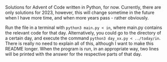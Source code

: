 Solutions for Advent of Code written in Python, for now.
Currently, there are only solutions for 2023, however,
this will change sometime in the future when I have more time, 
and when more years pass - rather obviously.

Run the file in a terminal with ```python3 main.py < in```, where main.py contains the relevant code for that day.
Alternatively, you could go to the directory of a certain day, and execute the command ```python3 day_xx.py < ../today/in```.
There is really no need to explain all of this, although I want to make this README longer. When the program is run, in an appropriate way, 
two lines will be printed with the answer for the respective parts of that day.
